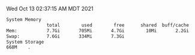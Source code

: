 Wed Oct 13 02:37:15 AM MDT 2021
```bash
System Memory
               total        used        free      shared  buff/cache   available
Mem:           7.7Gi       705Mi       4.7Gi        10Mi       2.2Gi       6.6Gi
Swap:          7.6Gi       334Mi       7.3Gi
System Storage
668M	.
```
```bash
